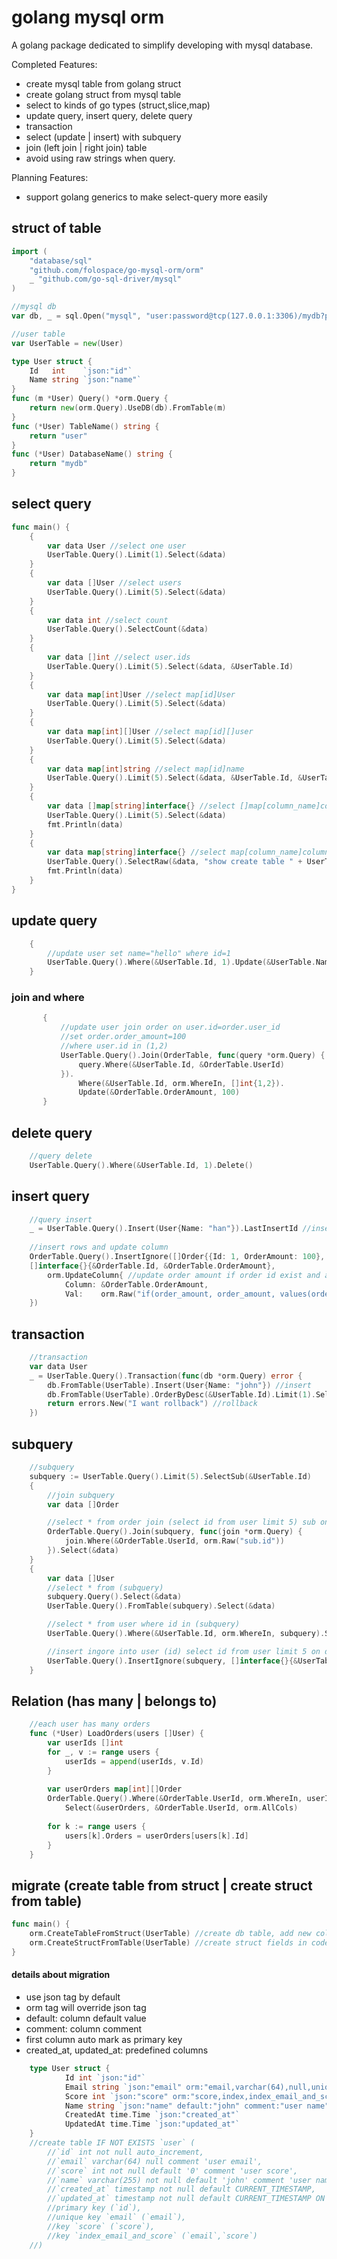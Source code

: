 # golang mysql orm
A golang package dedicated to simplify developing with mysql database. 

Completed Features:
- create mysql table from golang struct
- create golang struct from mysql table
- select to kinds of go types (struct,slice,map)
- update query, insert query, delete query
- transaction  
- select (update | insert) with subquery
- join (left join | right join) table
- avoid using raw strings when query.

Planning Features:
- support golang generics to make select-query more easily

## struct of table 
```go
import (
    "database/sql"
    "github.com/folospace/go-mysql-orm/orm"
    _ "github.com/go-sql-driver/mysql"
)

//mysql db
var db, _ = sql.Open("mysql", "user:password@tcp(127.0.0.1:3306)/mydb?parseTime=true&charset=utf8mb4&loc=Asia%2FShanghai")

//user table 
var UserTable = new(User)

type User struct {
    Id   int    `json:"id"`
    Name string `json:"name"`
}
func (m *User) Query() *orm.Query {
    return new(orm.Query).UseDB(db).FromTable(m)
}
func (*User) TableName() string {
    return "user"
}
func (*User) DatabaseName() string {
    return "mydb"
}
```
## select query 
```go
func main() {
    {
        var data User //select one user
        UserTable.Query().Limit(1).Select(&data)
    }
    {
        var data []User //select users
        UserTable.Query().Limit(5).Select(&data)
    }
    {
        var data int //select count
        UserTable.Query().SelectCount(&data)
    }
    {
        var data []int //select user.ids
        UserTable.Query().Limit(5).Select(&data, &UserTable.Id)
    }
    {
        var data map[int]User //select map[id]User
        UserTable.Query().Limit(5).Select(&data)
    }
    {
        var data map[int][]User //select map[id][]user
        UserTable.Query().Limit(5).Select(&data)
    }
    {
        var data map[int]string //select map[id]name
        UserTable.Query().Limit(5).Select(&data, &UserTable.Id, &UserTable.Name)
    }
    {
        var data []map[string]interface{} //select []map[column_name]column_value
        UserTable.Query().Limit(5).Select(&data)
        fmt.Println(data)
    }
    {
        var data map[string]interface{} //select map[column_name]column_value
        UserTable.Query().SelectRaw(&data, "show create table " + UserTable.TableName())
        fmt.Println(data)
    }
}
```
## update query
```go
    {
        //update user set name="hello" where id=1
        UserTable.Query().Where(&UserTable.Id, 1).Update(&UserTable.Name, "hello")
    }

```

### join and where 
```go
       {
           //update user join order on user.id=order.user_id 
           //set order.order_amount=100
           //where user.id in (1,2)
           UserTable.Query().Join(OrderTable, func(query *orm.Query) {
               query.Where(&UserTable.Id, &OrderTable.UserId)
           }).
               Where(&UserTable.Id, orm.WhereIn, []int{1,2}). 
               Update(&OrderTable.OrderAmount, 100)
       }
```

## delete query
```go
	//query delete
	UserTable.Query().Where(&UserTable.Id, 1).Delete()
```

## insert query
```go
	//query insert
	_ = UserTable.Query().Insert(User{Name: "han"}).LastInsertId //insert one row and get id
	
	//insert rows and update column
	OrderTable.Query().InsertIgnore([]Order{{Id: 1, OrderAmount: 100}, {Id: 2, OrderAmount: 120}}, 
	[]interface{}{&OrderTable.Id, &OrderTable.OrderAmount},
        orm.UpdateColumn{ //update order amount if order id exist and amount is zero
            Column: &OrderTable.OrderAmount,
            Val:    orm.Raw("if(order_amount, order_amount, values(order_amount))"),
	})
```

## transaction
```go
    //transaction
    var data User
    _ = UserTable.Query().Transaction(func(db *orm.Query) error {
        db.FromTable(UserTable).Insert(User{Name: "john"}) //insert
        db.FromTable(UserTable).OrderByDesc(&UserTable.Id).Limit(1).Select(&data) //select
        return errors.New("I want rollback") //rollback
    }) 
```

## subquery
```go
    //subquery
    subquery := UserTable.Query().Limit(5).SelectSub(&UserTable.Id)
    {
        //join subquery
        var data []Order

        //select * from order join (select id from user limit 5) sub on order.user_id=sub.id
        OrderTable.Query().Join(subquery, func(join *orm.Query) {
            join.Where(&OrderTable.UserId, orm.Raw("sub.id"))
        }).Select(&data)
    }
    {
        var data []User
        //select * from (subquery)
        subquery.Query().Select(&data)
        UserTable.Query().FromTable(subquery).Select(&data)

        //select * from user where id in (subquery)
        UserTable.Query().Where(&UserTable.Id, orm.WhereIn, subquery).Select(&data)

        //insert ingore into user (id) select id from user limit 5 on duplicate key update name="change selected users' name"
        UserTable.Query().InsertIgnore(subquery, []interface{}{&UserTable.Id}, orm.UpdateColumn{Column: &UserTable.Name, Val: "change selected users' name"})
    }
```

## Relation (has many | belongs to)
```go
    //each user has many orders
    func (*User) LoadOrders(users []User) {
        var userIds []int
        for _, v := range users {
            userIds = append(userIds, v.Id)
        }
        
        var userOrders map[int][]Order
        OrderTable.Query().Where(&OrderTable.UserId, orm.WhereIn, userIds).
            Select(&userOrders, &OrderTable.UserId, orm.AllCols)
        
        for k := range users {
            users[k].Orders = userOrders[users[k].Id]
        }
    }   
```

## migrate (create table from struct  | create struct from table)
```go
func main() {
    orm.CreateTableFromStruct(UserTable) //create db table, add new columns if table already exist.
    orm.CreateStructFromTable(UserTable) //create struct fields in code
}        
```

#### details about migration 
- use json tag by default
- orm tag will override json tag
- default: column default value
- comment: column comment 
- first column auto mark as primary key
- created_at, updated_at: predefined columns
```go
    type User struct {
            Id int `json:"id"`
            Email string `json:"email" orm:"email,varchar(64),null,unique,index_email_and_score" comment:"user email"`
            Score int `json:"score" orm:"score,index,index_email_and_score" comment:"user score"`
            Name string `json:"name" default:"john" comment:"user name"`
            CreatedAt time.Time `json:"created_at"`
            UpdatedAt time.Time `json:"updated_at"`
    }
    //create table IF NOT EXISTS `user` (
        //`id` int not null auto_increment,
        //`email` varchar(64) null comment 'user email',
        //`score` int not null default '0' comment 'user score',
        //`name` varchar(255) not null default 'john' comment 'user name',
        //`created_at` timestamp not null default CURRENT_TIMESTAMP,
        //`updated_at` timestamp not null default CURRENT_TIMESTAMP ON UPDATE CURRENT_TIMESTAMP,
        //primary key (`id`),
        //unique key `email` (`email`),
        //key `score` (`score`),
        //key `index_email_and_score` (`email`,`score`)
    //) 
```
